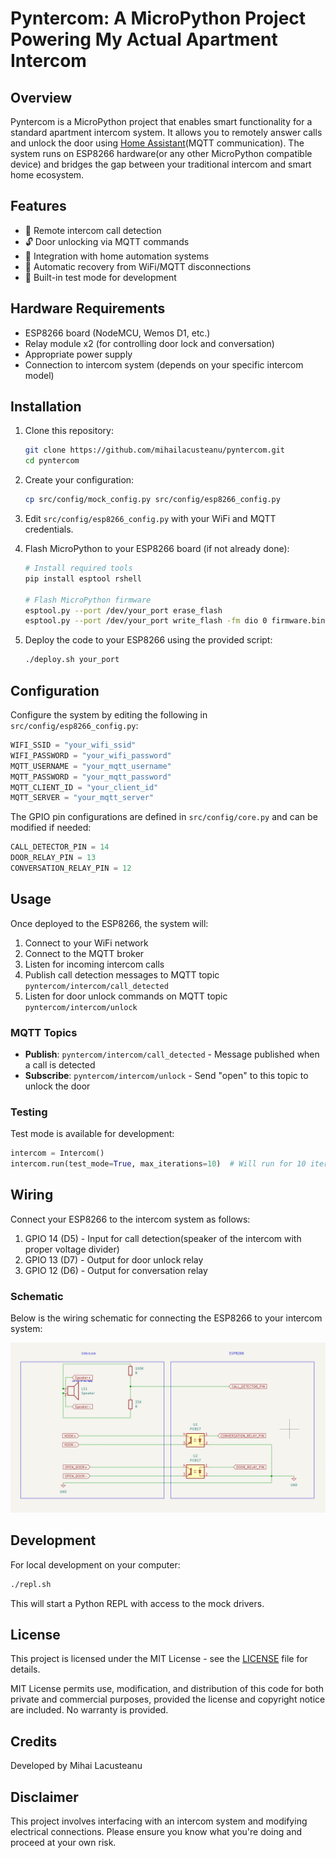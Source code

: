 # Pyntercom: A MicroPython Project Powering My Actual Apartment Intercom

## Overview

Pyntercom is a MicroPython project that enables smart functionality for a standard apartment intercom system. It allows you to remotely answer calls and unlock the door using [Home Assistant](https://www.home-assistant.io/)(MQTT communication). The system runs on ESP8266 hardware(or any other MicroPython compatible device) and bridges the gap between your traditional intercom and smart home ecosystem.

## Features

- 📱 Remote intercom call detection
- 🔓 Door unlocking via MQTT commands
- 🔌 Integration with home automation systems
- 🔄 Automatic recovery from WiFi/MQTT disconnections
- 🧪 Built-in test mode for development

## Hardware Requirements

- ESP8266 board (NodeMCU, Wemos D1, etc.)
- Relay module x2 (for controlling door lock and conversation)
- Appropriate power supply
- Connection to intercom system (depends on your specific intercom model)

## Installation

1. Clone this repository:

   ```bash
   git clone https://github.com/mihailacusteanu/pyntercom.git
   cd pyntercom
   ```

2. Create your configuration:

   ```bash
   cp src/config/mock_config.py src/config/esp8266_config.py
   ```

3. Edit `src/config/esp8266_config.py` with your WiFi and MQTT credentials.

4. Flash MicroPython to your ESP8266 board (if not already done):

   ```bash
   # Install required tools
   pip install esptool rshell
   
   # Flash MicroPython firmware
   esptool.py --port /dev/your_port erase_flash
   esptool.py --port /dev/your_port write_flash -fm dio 0 firmware.bin
   ```

5. Deploy the code to your ESP8266 using the provided script:

   ```bash
   ./deploy.sh your_port
   ```

## Configuration

Configure the system by editing the following in `src/config/esp8266_config.py`:

```python
WIFI_SSID = "your_wifi_ssid"
WIFI_PASSWORD = "your_wifi_password"
MQTT_USERNAME = "your_mqtt_username" 
MQTT_PASSWORD = "your_mqtt_password"
MQTT_CLIENT_ID = "your_client_id"
MQTT_SERVER = "your_mqtt_server"
```

The GPIO pin configurations are defined in `src/config/core.py` and can be modified if needed:

```python
CALL_DETECTOR_PIN = 14
DOOR_RELAY_PIN = 13
CONVERSATION_RELAY_PIN = 12
```

## Usage

Once deployed to the ESP8266, the system will:

1. Connect to your WiFi network
2. Connect to the MQTT broker
3. Listen for incoming intercom calls
4. Publish call detection messages to MQTT topic `pyntercom/intercom/call_detected`
5. Listen for door unlock commands on MQTT topic `pyntercom/intercom/unlock`

### MQTT Topics

- **Publish**: `pyntercom/intercom/call_detected` - Message published when a call is detected
- **Subscribe**: `pyntercom/intercom/unlock` - Send "open" to this topic to unlock the door

### Testing

Test mode is available for development:

```python
intercom = Intercom()
intercom.run(test_mode=True, max_iterations=10)  # Will run for 10 iterations only
```

## Wiring

Connect your ESP8266 to the intercom system as follows:

1. GPIO 14 (D5) - Input for call detection(speaker of the intercom with proper voltage divider)
2. GPIO 13 (D7) - Output for door unlock relay
3. GPIO 12 (D6) - Output for conversation relay

### Schematic

Below is the wiring schematic for connecting the ESP8266 to your intercom system:

![Intercom Wiring Schematic](docs/images/schematic.png)

## Development

For local development on your computer:

```bash
./repl.sh
```

This will start a Python REPL with access to the mock drivers.

## License

This project is licensed under the MIT License - see the [LICENSE](LICENSE) file for details.

MIT License permits use, modification, and distribution of this code for both private and commercial purposes, provided the license and copyright notice are included. No warranty is provided.

## Credits

Developed by Mihai Lacusteanu

## Disclaimer

This project involves interfacing with an intercom system and modifying electrical connections. Please ensure you know what you're doing and proceed at your own risk.
